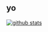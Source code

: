 yo
---
[![github stats](https://github-readme-stats.vercel.app/api?username=bezepik&theme=dark)](https://github.com/anuraghazra/github-readme-stats)
